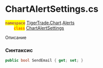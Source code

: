 
# ChartAlertSettings.cs
<mark style="color:purple;">`namespace`</mark> [TigerTrade.Chart](../../../TigerTrade.Chart.md).[Alerts](../../../TigerTrade.Chart/Alerts.md)  
&nbsp;&nbsp;&nbsp;&nbsp;&nbsp;&nbsp;&nbsp;<mark style="color:red;">`class`</mark> [ChartAlertSettings](../ChartAlertSettings.cs.md)

Описание

### Синтаксис
```csharp
public bool SendEmail { get; set; }
```
